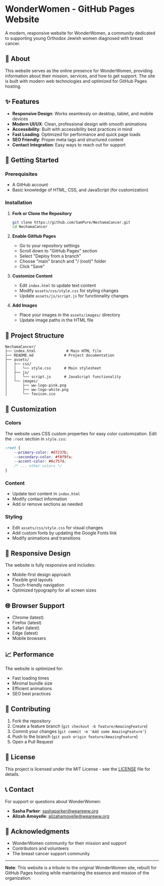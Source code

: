 # WonderWomen - GitHub Pages Website

A modern, responsive website for WonderWomen, a community dedicated to supporting young Orthodox Jewish women diagnosed with breast cancer.

## 🎯 About

This website serves as the online presence for WonderWomen, providing information about their mission, services, and how to get support. The site is built with modern web technologies and optimized for GitHub Pages hosting.

## ✨ Features

- **Responsive Design**: Works seamlessly on desktop, tablet, and mobile devices
- **Modern UI/UX**: Clean, professional design with smooth animations
- **Accessibility**: Built with accessibility best practices in mind
- **Fast Loading**: Optimized for performance and quick page loads
- **SEO Friendly**: Proper meta tags and structured content
- **Contact Integration**: Easy ways to reach out for support

## 🚀 Getting Started

### Prerequisites

- A GitHub account
- Basic knowledge of HTML, CSS, and JavaScript (for customization)

### Installation

1. **Fork or Clone the Repository**
   ```bash
   git clone https://github.com/SamPure/NechamaCancer.git
   cd NechamaCancer
   ```

2. **Enable GitHub Pages**
   - Go to your repository settings
   - Scroll down to "GitHub Pages" section
   - Select "Deploy from a branch"
   - Choose "main" branch and "/ (root)" folder
   - Click "Save"

3. **Customize Content**
   - Edit `index.html` to update text content
   - Modify `assets/css/style.css` for styling changes
   - Update `assets/js/script.js` for functionality changes

4. **Add Images**
   - Place your images in the `assets/images/` directory
   - Update image paths in the HTML file

## 📁 Project Structure

```
NechamaCancer/
├── index.html              # Main HTML file
├── README.md              # Project documentation
├── assets/
│   ├── css/
│   │   └── style.css      # Main stylesheet
│   ├── js/
│   │   └── script.js      # JavaScript functionality
│   └── images/
│       ├── ww-logo-pink.png
│       ├── ww-logo-white.png
│       └── favicon.ico
```

## 🎨 Customization

### Colors
The website uses CSS custom properties for easy color customization. Edit the `:root` section in `style.css`:

```css
:root {
    --primary-color: #d7237b;
    --secondary-color: #f8f9fa;
    --accent-color: #6c757d;
    /* ... other colors */
}
```

### Content
- Update text content in `index.html`
- Modify contact information
- Add or remove sections as needed

### Styling
- Edit `assets/css/style.css` for visual changes
- Add custom fonts by updating the Google Fonts link
- Modify animations and transitions

## 📱 Responsive Design

The website is fully responsive and includes:
- Mobile-first design approach
- Flexible grid layouts
- Touch-friendly navigation
- Optimized typography for all screen sizes

## 🌐 Browser Support

- Chrome (latest)
- Firefox (latest)
- Safari (latest)
- Edge (latest)
- Mobile browsers

## 📈 Performance

The website is optimized for:
- Fast loading times
- Minimal bundle size
- Efficient animations
- SEO best practices

## 🤝 Contributing

1. Fork the repository
2. Create a feature branch (`git checkout -b feature/AmazingFeature`)
3. Commit your changes (`git commit -m 'Add some AmazingFeature'`)
4. Push to the branch (`git push origin feature/AmazingFeature`)
5. Open a Pull Request

## 📄 License

This project is licensed under the MIT License - see the [LICENSE](LICENSE) file for details.

## 📞 Contact

For support or questions about WonderWomen:
- **Sasha Parker**: sashaparker@weareww.org
- **Alizah Amoyelle**: alizahamoyelle@weareww.org

## 🙏 Acknowledgments

- WonderWomen community for their mission and support
- Contributors and volunteers
- The breast cancer support community

---

**Note**: This website is a tribute to the original WonderWomen site, rebuilt for GitHub Pages hosting while maintaining the essence and mission of the organization. 